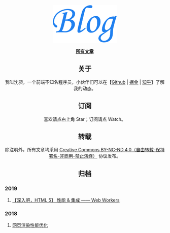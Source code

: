 <p align="center">
  <a href="https://github.com/Sam618/Blog" title="沈昶的个人博客">
    <img width="202" alt="沈昶的个人博客" src="https://github.com/Sam618/Blog/raw/master/assets/logo.png">
  </a>
</p>

<p align="center">
  <a href="https://github.com/Sam618/Blog/issues">
    <b>所有文章</b>
  </a>
</p>

<h2 align="center">关于</h2>
<p align="center">
  我叫沈昶，一个前端不知名程序员，小伙伴们可以在【<a href="https://github.com/Sam618/Blog" title="Github">Github</a> | <a href="https://juejin.im/user/599a9dd6f265da249823ec83" title="Github">掘金</a> | <a href="https://www.zhihu.com/people/chenfengmingwu/activities" title="Github">知乎</a>】了解我的动态。
</p>


<h2 align="center">订阅</h2>

<p align="center">喜欢请点右上角 Star；订阅请点 Watch。</p>

<h2 align="center">转载</h2>

<p align="center">除注明外，所有文章均采用 <a href="http://creativecommons.org/licenses/by-nc-nd/4.0/deed.zh">Creative Commons BY-NC-ND 4.0（自由转载-保持署名-非商用-禁止演绎）</a> 协议发布。</p>

<h2 align="center">归档</h2>

### 2019
1. [【深入吧，HTML 5】 性能 & 集成 —— Web Workers](https://github.com/Sam618/Blog/issues/1)

### 2018
1. [网页渲染性能优化](https://github.com/Sam618/Blog/issues/2)